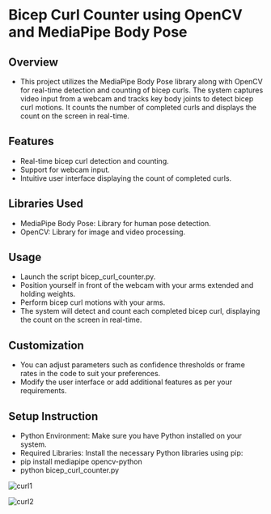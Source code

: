 # Bicep Curl Counter using OpenCV and MediaPipe Body Pose

## Overview
- This project utilizes the MediaPipe Body Pose library along with OpenCV for real-time detection and counting of bicep curls. The system captures video input from a webcam and tracks key body joints to detect bicep curl motions. It counts the number of completed curls and displays the count on the screen in real-time.

## Features
- Real-time bicep curl detection and counting.
- Support for webcam input.
- Intuitive user interface displaying the count of completed curls.

## Libraries Used
- MediaPipe Body Pose: Library for human pose detection.
- OpenCV: Library for image and video processing.

## Usage
- Launch the script bicep_curl_counter.py.
- Position yourself in front of the webcam with your arms extended and holding weights.
- Perform bicep curl motions with your arms.
- The system will detect and count each completed bicep curl, displaying the count on the screen in real-time.

## Customization
- You can adjust parameters such as confidence thresholds or frame rates in the code to suit your preferences.
- Modify the user interface or add additional features as per your requirements.

## Setup Instruction
- Python Environment: Make sure you have Python installed on your system.
- Required Libraries: Install the necessary Python libraries using pip:
- pip install mediapipe opencv-python
- python bicep_curl_counter.py

![curl1](https://github.com/inayatph/Bicep-Curl-Counter-Using-Mediapipe-Body-Pose/assets/164138014/b87a8406-6a51-4f7b-8599-c47920994180)


![curl2](https://github.com/inayatph/Bicep-Curl-Counter-Using-Mediapipe-Body-Pose/assets/164138014/591a8163-5c4f-4b7d-bd30-12a627a4519c)

